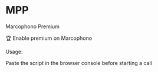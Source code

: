# MPP

Marcophono Premium

🏆 Enable premium on Marcophono

Usage:

Paste the script in the browser console before starting a call
